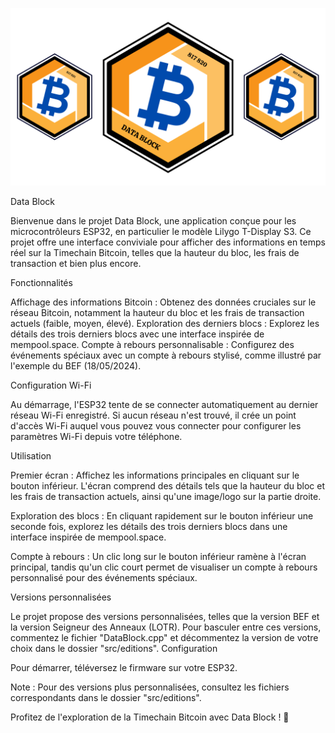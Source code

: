 ![Data Block](src/media/logo/DataBlock_logo.png)

Data Block

Bienvenue dans le projet Data Block, une application conçue pour les microcontrôleurs ESP32, en particulier le modèle Lilygo T-Display S3. Ce projet offre une interface conviviale pour afficher des informations en temps réel sur la Timechain Bitcoin, telles que la hauteur du bloc, les frais de transaction et bien plus encore.

Fonctionnalités

Affichage des informations Bitcoin : Obtenez des données cruciales sur le réseau Bitcoin, notamment la hauteur du bloc et les frais de transaction actuels (faible, moyen, élevé).
Exploration des derniers blocs : Explorez les détails des trois derniers blocs avec une interface inspirée de mempool.space.
Compte à rebours personnalisable : Configurez des événements spéciaux avec un compte à rebours stylisé, comme illustré par l'exemple du BEF (18/05/2024).

Configuration Wi-Fi

Au démarrage, l'ESP32 tente de se connecter automatiquement au dernier réseau Wi-Fi enregistré. Si aucun réseau n'est trouvé, il crée un point d'accès Wi-Fi auquel vous pouvez vous connecter pour configurer les paramètres Wi-Fi depuis votre téléphone.

Utilisation

Premier écran : Affichez les informations principales en cliquant sur le bouton inférieur. L'écran comprend des détails tels que la hauteur du bloc et les frais de transaction actuels, ainsi qu'une image/logo sur la partie droite.

Exploration des blocs : En cliquant rapidement sur le bouton inférieur une seconde fois, explorez les détails des trois derniers blocs dans une interface inspirée de mempool.space.

Compte à rebours : Un clic long sur le bouton inférieur ramène à l'écran principal, tandis qu'un clic court permet de visualiser un compte à rebours personnalisé pour des événements spéciaux.

Versions personnalisées

Le projet propose des versions personnalisées, telles que la version BEF et la version Seigneur des Anneaux (LOTR). Pour basculer entre ces versions, commentez le fichier "DataBlock.cpp" et décommentez la version de votre choix dans le dossier "src/editions".
Configuration

Pour démarrer, téléversez le firmware sur votre ESP32.

Note : Pour des versions plus personnalisées, consultez les fichiers correspondants dans le dossier "src/editions". 

Profitez de l'exploration de la Timechain Bitcoin avec Data Block ! 🚀
